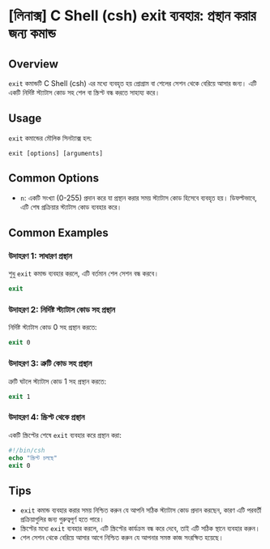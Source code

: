 # [লিনাক্স] C Shell (csh) exit ব্যবহার: প্রস্থান করার জন্য কমান্ড

## Overview
`exit` কমান্ডটি C Shell (csh) এর মধ্যে ব্যবহৃত হয় প্রোগ্রাম বা শেলের সেশন থেকে বেরিয়ে আসার জন্য। এটি একটি নির্দিষ্ট স্ট্যাটাস কোড সহ শেল বা স্ক্রিপ্ট বন্ধ করতে সাহায্য করে।

## Usage
`exit` কমান্ডের মৌলিক সিনট্যাক্স হল:

```
exit [options] [arguments]
```

## Common Options
- `n`: একটি সংখ্যা (0-255) প্রদান করে যা প্রস্থান করার সময় স্ট্যাটাস কোড হিসেবে ব্যবহৃত হয়। ডিফল্টভাবে, এটি শেষ প্রক্রিয়ার স্ট্যাটাস কোড ব্যবহার করে।

## Common Examples
### উদাহরণ 1: সাধারণ প্রস্থান
শুধু `exit` কমান্ড ব্যবহার করলে, এটি বর্তমান শেল সেশন বন্ধ করবে।
```csh
exit
```

### উদাহরণ 2: নির্দিষ্ট স্ট্যাটাস কোড সহ প্রস্থান
নির্দিষ্ট স্ট্যাটাস কোড 0 সহ প্রস্থান করতে:
```csh
exit 0
```

### উদাহরণ 3: ত্রুটি কোড সহ প্রস্থান
ত্রুটি ঘটলে স্ট্যাটাস কোড 1 সহ প্রস্থান করতে:
```csh
exit 1
```

### উদাহরণ 4: স্ক্রিপ্ট থেকে প্রস্থান
একটি স্ক্রিপ্টের শেষে `exit` ব্যবহার করে প্রস্থান করা:
```csh
#!/bin/csh
echo "স্ক্রিপ্ট চলছে"
exit 0
```

## Tips
- `exit` কমান্ড ব্যবহার করার সময় নিশ্চিত করুন যে আপনি সঠিক স্ট্যাটাস কোড প্রদান করছেন, কারণ এটি পরবর্তী প্রক্রিয়াগুলির জন্য গুরুত্বপূর্ণ হতে পারে।
- স্ক্রিপ্টের মধ্যে `exit` ব্যবহার করলে, এটি স্ক্রিপ্টের কার্যক্রম বন্ধ করে দেবে, তাই এটি সঠিক স্থানে ব্যবহার করুন। 
- শেল সেশন থেকে বেরিয়ে আসার আগে নিশ্চিত করুন যে আপনার সমস্ত কাজ সংরক্ষিত হয়েছে।